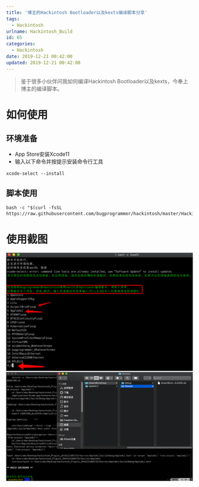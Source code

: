 ```yaml
---
title: '博主的Hackintosh Bootloader以及kexts编译脚本分享'
tags:
  - Hackintosh
urlname: Hackintosh_Build
id: 65
categories:
  - Hackintosh
date: 2019-12-21 00:42:00
updated: 2019-12-21 00:42:00
---
```


>鉴于很多小伙伴问我如何编译Hackintosh Bootloader以及kexts，今奉上博主的编译脚本。<!--more-->

# 如何使用

## 环境准备

* App Store安装Xcode11
* 输入以下命令并按提示安装命令行工具
```
xcode-select --install
```

## 脚本使用
```
bash -c "$(curl -fsSL https://raw.githubusercontent.com/bugprogrammer/hackintosh/master/Hackintosh_build.sh)"
```

# 使用截图
![](/images/build-1.png)
![](/images/build-2.png)
